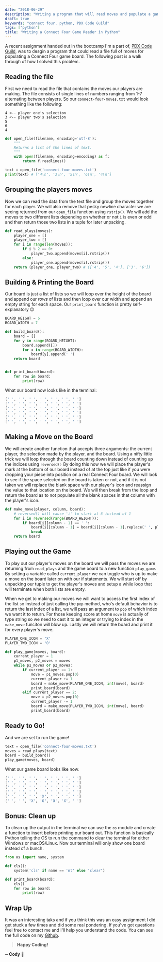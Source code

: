 ```yaml
---
date: "2018-06-29"
description: "Writing a program that will read moves and populate a game board for the popular game Connect Four using Python."
draft: true
keywords: "connect four, python, PDX Code Guild"
tags: ["python"]
title: "Writing a Connect Four Game Reader in Python"
---
```


A recent assignment handed out in the bootcamp I'm a part of, [PDX Code Guild](https://pdxcodeguild.com/), was to desgin a program that could read a file full of moves for populating a Connect Four game board. The following post is a walk through of how I solved this problem.

## Reading the file

First we need to read the file that contains the moves our players are making. The file consists of single lines of numbers ranging from 1-7 alternating between players. So our `connect-four-moves.txt` would look something like the following:

```text
4 <-- player one's selection
3 <-- player two's selection
5
6
4
```

```python
def open_file(filename, encoding='utf-8'):
    """
    Returns a list of the lines of text.
    """
    with open(filename, encoding=encoding) as f:
        return f.readlines()

text = open_file('connect-four-moves.txt')
print(text) # ['4\n', '3\n', '5\n', '6\n', '4\n']
```

## Grouping the players moves

Now we can read the data from the text file and group the moves together for each player. We will also remove that pesky newline character we are seeing returned from our `open_file` function using `rstrip()`. We will add the moves to two different lists depending on whether or not `i` is even or odd and then return those two lists in a tuple for later unpacking.

```python
def read_plays(moves):
    player_one = []
    player_two = []
    for i in range(len(moves)):
        if i % 2 == 0:
            player_two.append(moves[i].rstrip())
        else:
            player_one.append(moves[i].rstrip())
    return (player_one, player_two) # (['4', '5', '4'], ['3', '6'])
```

## Building & Printing the Board

Our board is just a list of lists so we will loop over the height of the board and append our _rows_ of lists and then loop over our width and append an empty string for each space. Our `print_board` function is pretty self-explanatory :wink:

```python
BOARD_HEIGHT = 6
BOARD_WIDTH = 7

def build_board():
    board = []
    for y in range(BOARD_HEIGHT):
        board.append([])
        for x in range(BOARD_WIDTH):
            board[y].append(' ')
    return board


def print_board(board):
    for row in board:
        print(row)
```

What our board now looks like in the terminal:

```bash
[' ', ' ', ' ', ' ', ' ', ' ', ' ']
[' ', ' ', ' ', ' ', ' ', ' ', ' ']
[' ', ' ', ' ', ' ', ' ', ' ', ' ']
[' ', ' ', ' ', ' ', ' ', ' ', ' ']
[' ', ' ', ' ', ' ', ' ', ' ', ' ']
[' ', ' ', ' ', ' ', ' ', ' ', ' ']
```

## Making a Move on the Board

We will create another function that accepts three arguments: the current player, the selection made by the player, and the board. Using a nifty little trick we will loop through the board counting down instead of counting up the indices using `reversed()` By doing this now we will place the player's mark at the bottom of our board instead of at the top just like if you were dropping your piece into position on a real Connect Four board. We will look to see if the space selected on the board is taken or not, and if it is not taken we will replace the blank space with our player's icon and reassign the value to that location on the board. We will then break from the loop and return the board as to not populate all the blank spaces in that column with the player's icon.

```python
def make_move(player, column, board):
    # reversed() will cause 'i' to start at 6 instead of 1
    for i in reversed(range(BOARD_HEIGHT)):
        if board[i][column - 1] == ' ':
            board[i][column - 1] = board[i][column - 1].replace(' ', player)
            break
    return board
```

## Playing out the Game

To play out our player's moves on the board we will pass the moves we are returning from `read_plays` and the game board to a new function `play_game`. By setting a variable called `current_player` we can toggle who is up to make a move on the board later on with our if statements. We will start off by unpacking our tuple to get the player's moves and setup a while loop that will terminate when both lists are empty.

When we get to making our moves we will want to access the first index of the list so instead of just calling the `pop` method, who's default behavior is to return the last index of a list, we will pass an argument to `pop` of which index we want it to return. For those keeping score at home `move` is actually of type string so we need to cast it to an integer or trying to index in the `make_move` funciton will blow up. Lastly we will return the board and print it for every player's move.

```python
PLAYER_ONE_ICON = 'X'
PLAYER_TWO_ICON = 'O'

def play_game(moves, board):
    current_player = 1
    p1_moves, p2_moves = moves
    while p1_moves or p2_moves:
        if current_player == 1:
            move = p1_moves.pop(0)
            current_player += 1
            board = make_move(PLAYER_ONE_ICON, int(move), board)
            print_board(board)
        elif current_player == 2:
            move = p2_moves.pop(0)
            current_player -= 1
            board = make_move(PLAYER_TWO_ICON, int(move), board)
            print_board(board)
```

## Ready to Go!

And we are set to run the game!

```python
text = open_file('connect-four-moves.txt')
moves = read_plays(text)
board = build_board()
play_game(moves, board)
```

What our game board looks like now:

```bash
[' ', ' ', ' ', ' ', ' ', ' ', ' ']
[' ', ' ', ' ', ' ', ' ', ' ', ' ']
[' ', ' ', ' ', ' ', ' ', ' ', ' ']
[' ', ' ', ' ', ' ', ' ', ' ', ' ']
[' ', ' ', ' ', 'X', ' ', ' ', ' ']
[' ', ' ', 'X', 'O', 'O', 'X', ' ']
```

## Bonus: Clean up

To clean up the output in the terminal we can use the `os` module and create a function to insert before printing our board out. This function is basically Python telling the OS to run the command to clear the terminal for either Windows or macOS/Linux. Now our terminal will only show one board instead of a bunch.

```python
from os import name, system

def cls():
    system('cls' if name == 'nt' else 'clear')

def print_board(board):
    cls()
    for row in board:
        print(row)
```

## Wrap Up

It was an interesting taks and if you think this was an easy assignment I did get stuck a few times and did some real pondering. If you've got questions feel free to contact me and I'll help you understand the code. You can see the full code on my [Github](https://github.com/rockchalkwushock/pdx-code-labs/blob/master/connect_four.py).

<!-- End of Post -->

> **Happy Coding!**

**~ Cody** :rocket:
